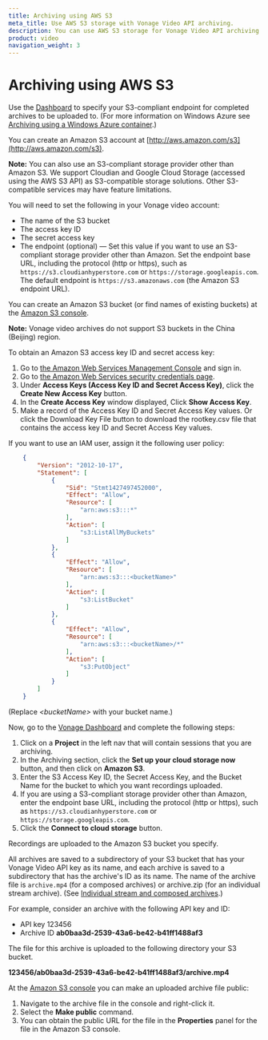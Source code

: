 ```yaml
---
title: Archiving using AWS S3
meta_title: Use AWS S3 storage with Vonage Video API archiving.
description: You can use AWS S3 storage for Vonage Video API archiving.
product: video
navigation_weight: 3
---
```


# Archiving using AWS S3

Use the [Dashboard](https://identity.nexmo.com/login?icid=nexmocustomer_api-developer-adp_nexmodashbdsigin_nav) to specify your S3-compliant endpoint for completed archives to be uploaded to. (For more information on Windows Azure see [Archiving using a Windows Azure container](/video/guides/using-azure).)

You can create an Amazon S3 account at [http://aws.amazon.com/s3](http://aws.amazon.com/s3).

**Note:** You can also use an S3-compliant storage provider other than Amazon S3. We support Cloudian and Google Cloud Storage (accessed using the AWS S3 API) as S3-compatible storage solutions. Other S3-compatible services may have feature limitations.

You will need to set the following in your Vonage video account:

* The name of the S3 bucket
* The access key ID
* The secret access key
* The endpoint (optional) — Set this value if you want to use an S3-compliant storage provider other than Amazon. Set the endpoint base URL, including the protocol (http or https), such as `https://s3.cloudianhyperstore.com` or `https://storage.googleapis.com`. The default endpoint is `https://s3.amazonaws.com` (the Amazon S3 endpoint URL).

You can create an Amazon S3 bucket (or find names of existing buckets) at the [Amazon S3 console](https://console.aws.amazon.com/s3).

**Note:** Vonage video archives do not support S3 buckets in the China (Beijing) region.

To obtain an Amazon S3 access key ID and secret access key:

1. Go to [the Amazon Web Services Management Console](http://aws.amazon.com/console) and sign in.
2. Go to [the Amazon Web Services security credentials page](https://console.aws.amazon.com/iam/home?#security_credential).
3. Under **Access Keys (Access Key ID and Secret Access Key)**, click the **Create New Access Key** button.
4. In the **Create Access Key** window displayed, Click **Show Access Key**.
5. Make a record of the Access Key ID and Secret Access Key values. Or click the Download Key File button to download the rootkey.csv file that contains the access key ID and Secret Access Key values.

If you want to use an IAM user, assign it the following user policy:

```json
    {
        "Version": "2012-10-17",
        "Statement": [
            {
                "Sid": "Stmt1427497452000",
                "Effect": "Allow",
                "Resource": [
                    "arn:aws:s3:::*"
                ],
                "Action": [
                    "s3:ListAllMyBuckets"
                ]
            },
            {
                "Effect": "Allow",
                "Resource": [
                    "arn:aws:s3:::<bucketName>"
                ],
                "Action": [
                    "s3:ListBucket"
                ]
            },
            {
                "Effect": "Allow",
                "Resource": [
                    "arn:aws:s3:::<bucketName>/*"
                ],
                "Action": [
                    "s3:PutObject"
                ]
            }
        ]
    }
```    

(Replace _&lt;bucketName&gt;_ with your bucket name.)

Now, go to the [Vonage Dashboard](https://identity.nexmo.com/login?icid=nexmocustomer_api-developer-adp_nexmodashbdsigin_nav) and complete the following steps:

1.  Click on a **Project** in the left nav that will contain sessions that you are archiving.
2.  In the Archiving section, click the **Set up your cloud storage now** button, and then click on **Amazon S3**.
3.  Enter the S3 Access Key ID, the Secret Access Key, and the Bucket Name for the bucket to which you want recordings uploaded.
4.  If you are using a S3-compliant storage provider other than Amazon, enter the endpoint base URL, including the protocol (http or https), such as `https://s3.cloudianhyperstore.com` or `https://storage.googleapis.com`.
5.  Click the **Connect to cloud storage** button.

<!-- **Note:** You can also set an archive upload target using the Vonage server-side SDKs. -->

<!-- OPT-TODO: Add a link to the video API reference  -->

Recordings are uploaded to the Amazon S3 bucket you specify.

All archives are saved to a subdirectory of your S3 bucket that has your Vonage Video API key as its name, and each archive is saved to a subdirectory that has the archive's ID as its name. The name of the archive file is `archive.mp4` (for a composed archives) or archive.zip (for an individual stream archive). (See [Individual stream and composed archives](/video/guides/archiving#individual-stream-and-composed-archives).)

For example, consider an archive with the following API key and ID:

* API key 123456
* Archive ID **ab0baa3d-2539-43a6-be42-b41ff1488af3**

The file for this archive is uploaded to the following directory your S3 bucket.

**123456/ab0baa3d-2539-43a6-be42-b41ff1488af3/archive.mp4**

At the [Amazon S3 console](https://console.aws.amazon.com/s3) you can make an uploaded archive file public:

1. Navigate to the archive file in the console and right-click it.
2. Select the **Make public** command.
3. You can obtain the public URL for the file in the **Properties** panel for the file in the Amazon S3 console.
